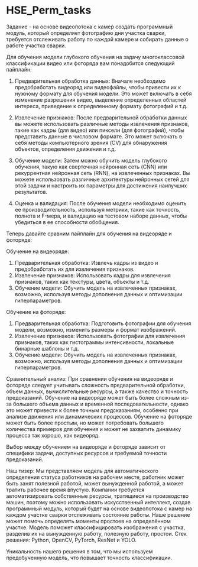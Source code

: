 # HSE_Perm_tasks
Задание - на основе видеопотока с камер создать программный модуль, который определяет фотографию дня участка сварки, требуется отслеживать работу по каждой камере и собирать данные о работе участка сварки.

Для обучения модели глубокого обучения на задачу многоклассовой классификации видео или фоторяда вам понадобится следующий пайплайн: 
 
1. Предварительная обработка данных: Вначале необходимо предобработать видеоряд или видеофайлы, чтобы привести их к нужному формату для обучения модели. Это может включать в себя изменение разрешения видео, выделение определенных областей интереса, приведение к определенному формату фотографий и т.д. 
 
2. Извлечение признаков: После предварительной обработки данных вы можете использовать различные методы извлечения признаков, такие как кадры (для видео) или пиксели (для фотографий), чтобы представить данные в числовом формате. Это может включать в себя методы компьютерного зрения (CV) для обнаружения объектов, определения движения и т.д. 
 
3. Обучение модели: Затем можно обучить модель глубокого обучения, такую как сверточная нейронная сеть (CNN) или рекуррентная нейронная сеть (RNN), на извлеченных признаках. Вы можете использовать различные архитектуры нейронных сетей для этой задачи и настроить их параметры для достижения наилучших результатов. 
 
4. Оценка и валидация: После обучения модели необходимо оценить ее производительность, используя метрики, такие как точность, полнота и F-мера, и валидацию на тестовом наборе данных, чтобы убедиться в ее способности обобщения. 
 
Теперь давайте сравним пайплайн для обучения на видеоряде и фоторяде: 
 
Обучение на видеоряде: 
1. Предварительная обработка: Извлечь кадры из видео и предобработать их для извлечения признаков. 
2. Извлечение признаков: Использовать кадры для извлечения признаков, таких как текстуры, цвета, объекты и т.д. 
3. Обучение модели: Обучить модель на извлеченных признаках, возможно, используя методы дополнения данных и оптимизации гиперпараметров. 
 
Обучение на фоторяде: 
1. Предварительная обработка: Подготовить фотографии для обучения модели, возможно, изменить размеры и формат изображений. 
2. Извлечение признаков: Использовать фотографии для извлечения признаков, таких как гистограммы интенсивности, локальные бинарные шаблоны и т.д. 
3. Обучение модели: Обучить модель на извлеченных признаках, возможно, используя методы дополнения данных и оптимизации гиперпараметров. 
 
Сравнительный анализ: 
При сравнении обучения на видеоряде и фоторяде следует учитывать сложность предварительной обработки, объем данных, вычислительные ресурсы, а также качество и точность предсказаний. Обучение на видеоряде может быть более сложным из-за большего объема данных и временной последовательности, однако это может привести к более точным предсказаниям, особенно при анализе движения или динамических процессов. Обучение на фоторяде может быть более простым, но может потребовать большего количества примеров для обучения и может не захватить динамику процесса так хорошо, как видеоряд. 
 
Выбор между обучением на видеоряде и фоторяде зависит от специфики задачи, доступных ресурсов и требуемой точности предсказаний.

Наш тизер:
Мы представляем модель для автоматического определения статуса работников на рабочем месте, работник может быть занят полезной работой, может вынужденной работой, а может тратить рабочее время впустую. Компании требуется автоматизировать собственные ресурсы, тратящиеся на производство машин, поэтому можно использовать искусственный интеллект, создав программный модуль, который будет на основе видеопотока с камер на каждом участке сварки отслеживать состояние работы. Наше решение может помочь определять моменты простоев на определённом участке. Модель поможет классифицировать изображения с участка, разделив их на вынужденную работу, полезную работу, простои. Стек решения: Python, OpenCV, PyTorch, ResNet и YOLO.

Уникальность нашего решения в том, что мы используем предобученную модель, что повышает точность классификации.
